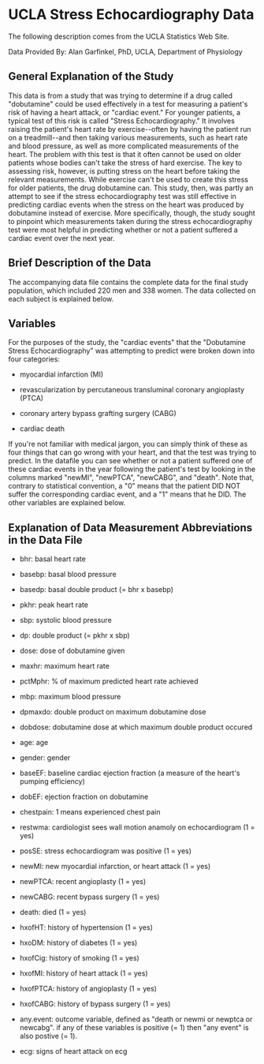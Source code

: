# UCLA Stress Echocardiography Data
The following description comes from the UCLA Statistics Web Site.

Data Provided By: Alan Garfinkel, PhD, UCLA, Department of Physiology

## General Explanation of the Study
This data is from a study that was trying to determine if a drug called "dobutamine" could be used effectively in a test for measuring a patient's risk of having a heart attack, or "cardiac event." 
For younger patients, a typical test of this risk is called "Stress Echocardiography." 
It involves raising the patient's heart rate by exercise--often by having the patient run on a treadmill--and then taking various measurements, such as heart rate and blood pressure, as well as more complicated measurements of the heart. 
The problem with this test is that it often cannot be used on older patients whose bodies can't take the stress of hard exercise. 
The key to assessing risk, however, is putting stress on the heart before taking the relevant measurements. While exercise can't be used to create this stress for older patients, the drug dobutamine can. 
This study, then, was partly an attempt to see if the stress echocardiography test was still effective in predicting cardiac events when the stress on the heart was produced by dobutamine instead of exercise. 
More specifically, though, the study sought to pinpoint which measurements taken during the stress echocardiography test were most helpful in predicting whether or not a patient suffered a cardiac event over the next year.

## Brief Description of the Data
The accompanying data file contains the complete data for the final study population, which included 220 men and 338 women. The data collected on each subject is explained below.
## Variables
For the purposes of the study, the "cardiac events" that the "Dobutamine Stress Echocardiography" was attempting to predict were broken down into four categories:

* myocardial infarction (MI)

* revascularization by percutaneous transluminal coronary angioplasty (PTCA)

* coronary artery bypass grafting surgery (CABG)

* cardiac death

If you're not familiar with medical jargon, you can simply think of these as four things that can go wrong with your heart, and that the test was trying to predict. 
In the datafile you can see whether or not a patient suffered one of these cardiac events in the year following the patient's test by looking in the columns marked "newMI", "newPTCA", "newCABG", and "death". 
Note that, contrary to statistical convention, a "0" means that the patient DID NOT suffer the corresponding cardiac event, and a "1" means that he DID. The other variables are explained below.

## Explanation of Data Measurement Abbreviations in the Data File
* bhr:	basal heart rate

* basebp:	 basal blood pressure

* basedp:	 basal double product (= bhr x basebp)

* pkhr:	 peak heart rate

* sbp:  systolic blood pressure

* dp:  double product (= pkhr x sbp)

* dose:  dose of dobutamine given

* maxhr:  maximum heart rate

* pctMphr:  % of maximum predicted heart rate achieved

* mbp:  maximum blood pressure

* dpmaxdo:	double product on maximum dobutamine dose

* dobdose:	dobutamine dose at which maximum double product occured

* age:	age

* gender:  gender 

* baseEF:  baseline cardiac ejection fraction (a measure of the heart's pumping efficiency)

* dobEF:	ejection fraction on dobutamine

* chestpain:	1 means experienced chest pain

* restwma:	cardiologist sees wall motion anamoly on echocardiogram (1 = yes)

* posSE:	stress echocardiogram was positive (1 = yes)

* newMI:	new myocardial infarction, or heart attack (1 = yes)

* newPTCA:	recent angioplasty (1 = yes)

* newCABG:	recent bypass surgery (1 = yes)

* death:	died (1 = yes)

* hxofHT:  history of hypertension (1 = yes)

* hxoDM:  history of diabetes (1 = yes)

* hxofCig:  history of smoking (1 = yes)

* hxofMI:  history of heart attack (1 = yes)

* hxofPTCA:  history of angioplasty (1 = yes)

* hxofCABG:  history of bypass surgery (1 = yes)

* any.event:	outcome variable, defined as "death or newmi or newptca or newcabg". if any of these variables is positive (= 1) then "any event" is also postive (= 1).

* ecg:	signs of heart attack on ecg
